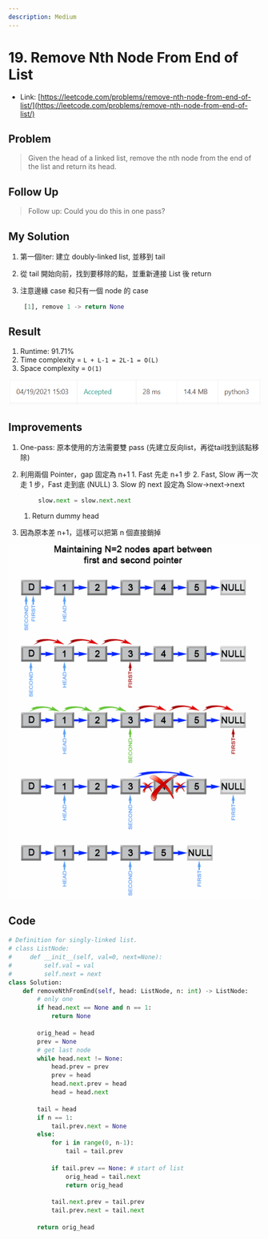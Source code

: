 ```yaml
---
description: Medium
---
```


# 19. Remove Nth Node From End of List

* Link: [https://leetcode.com/problems/remove-nth-node-from-end-of-list/](https://leetcode.com/problems/remove-nth-node-from-end-of-list/)

## Problem

> Given the head of a linked list, remove the nth node from the end of the list and return its head.

## Follow Up

> Follow up: Could you do this in one pass?

## My Solution

1. 第一個iter: 建立 doubly-linked list, 並移到 tail
2. 從 tail 開始向前，找到要移除的點，並重新連接 List 後 return
3. 注意邊緣 case 和只有一個 node 的 case

   ```python
    [1], remove 1 -> return None
   ```

## Result

1. Runtime: 91.71%
2. Time complexity = `L + L-1 = 2L-1 = O(L)`
3. Space complexity = `O(1)`

![](../../.gitbook/assets/19-1.png)

## Improvements

1. One-pass: 原本使用的方法需要雙 pass \(先建立反向list，再從tail找到該點移除\)
2. 利用兩個 Pointer，gap 固定為 n+1 1. Fast 先走 n+1 步 2. Fast, Slow 再一次走 1 步，Fast 走到底 \(NULL\) 3. Slow 的 next 設定為 Slow→next→next

   ```python
        slow.next = slow.next.next
   ```

   1. Return dummy head

3. 因為原本差 n+1，這樣可以把第 n 個直接銷掉

![](../../.gitbook/assets/19-2.png)

## Code

```python
# Definition for singly-linked list.
# class ListNode:
#     def __init__(self, val=0, next=None):
#         self.val = val
#         self.next = next
class Solution:
    def removeNthFromEnd(self, head: ListNode, n: int) -> ListNode:
        # only one
        if head.next == None and n == 1:
            return None
                
        orig_head = head
        prev = None
        # get last node
        while head.next != None:
            head.prev = prev
            prev = head
            head.next.prev = head
            head = head.next
        
        tail = head
        if n == 1:
            tail.prev.next = None
        else:
            for i in range(0, n-1):
                tail = tail.prev

            if tail.prev == None: # start of list
                orig_head = tail.next
                return orig_head
                
            tail.next.prev = tail.prev
            tail.prev.next = tail.next
        
        return orig_head
```
